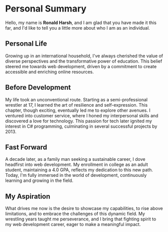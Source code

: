 # Personal Summary

Hello, my name is **Ronald Harsh**, and I am glad that you have made it this far, and I'd like to tell you a little more about who I am as an individual.

## Personal Life

Growing up in an international household, I've always cherished the value of diverse perspectives and the transformative power of education. This belief steered me towards web development, driven by a commitment to create accessible and enriching online resources.

## Before Development

My life took an unconventional route. Starting as a semi-professional wrestler at 17, I learned the art of resilience and self-expression. This chapter, though exciting, eventually led me to explore other avenues. I ventured into customer service, where I honed my interpersonal skills and discovered a love for technology. This passion for tech later ignited my interest in C# programming, culminating in several successful projects by 2013.

## Fast Forward

A decade later, as a family man seeking a sustainable career, I dove headfirst into web development. My enrollment in college as an adult student, maintaining a 4.0 GPA, reflects my dedication to this new path. Today, I'm fully immersed in the world of development, continuously learning and growing in the field.

## My Aspiration

What drives me now is the desire to showcase my capabilities, to rise above limitations, and to embrace the challenges of this dynamic field. My wrestling years taught me perseverance, and I bring that fighting spirit to my web development career, eager to make a meaningful impact.
